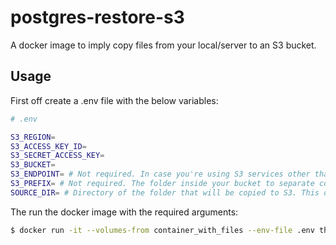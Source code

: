 # postgres-restore-s3

A docker image to imply copy files from your local/server to an S3 bucket.


## Usage

First off create a .env file with the below variables:

```sh
# .env 

S3_REGION= 
S3_ACCESS_KEY_ID= 
S3_SECRET_ACCESS_KEY= 
S3_BUCKET= 
S3_ENDPOINT= # Not required. In case you're using S3 services other than AWS, e.g. Digitalocean, ...
S3_PREFIX= # Not required. The folder inside your bucket to separate copied files from others. 
SOURCE_DIR= # Directory of the folder that will be copied to S3. This directory should be inside the container that you take volumes from.
```

The run the docker image with the required arguments:
```sh
$ docker run -it --volumes-from container_with_files --env-file .env thevahidal/cp-files-s3:latest
```
